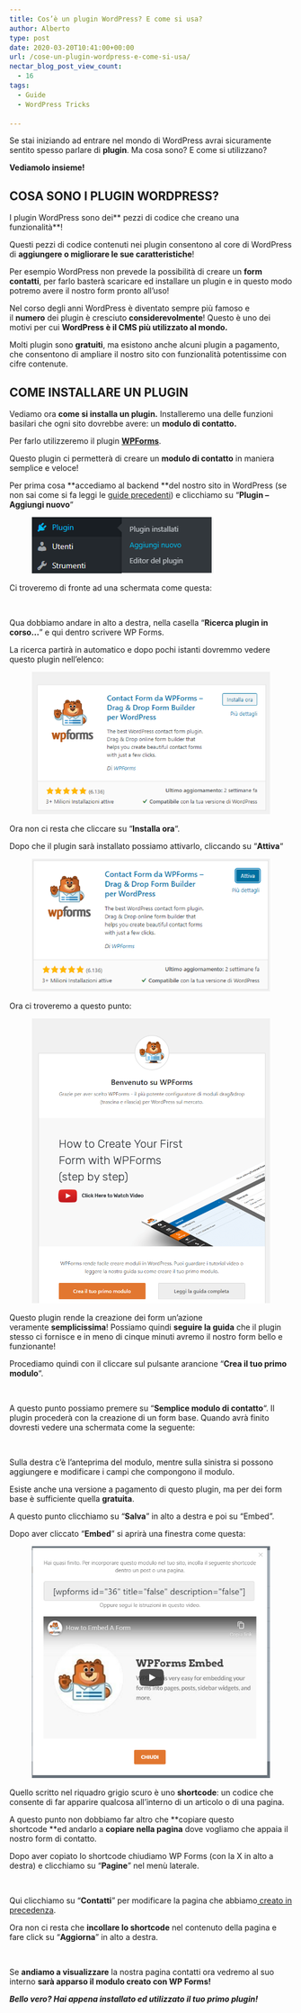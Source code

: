 ```yaml
---
title: Cos’è un plugin WordPress? E come si usa?
author: Alberto
type: post
date: 2020-03-20T10:41:00+00:00
url: /cose-un-plugin-wordpress-e-come-si-usa/
nectar_blog_post_view_count:
  - 16
tags:
  - Guide
  - WordPress Tricks

---
```

Se stai iniziando ad entrare nel mondo di WordPress avrai sicuramente sentito spesso parlare di **plugin**. Ma cosa sono? E come si utilizzano?

**Vediamolo insieme!**

## COSA SONO I PLUGIN WORDPRESS?

I plugin WordPress sono dei** pezzi di codice che creano una funzionalità**!

Questi pezzi di codice contenuti nei plugin consentono al core di WordPress di **aggiungere o migliorare le sue caratteristiche**!

Per esempio WordPress non prevede la possibilità di creare un **form contatti**, per farlo basterà scaricare ed installare un plugin e in questo modo potremo avere il nostro form pronto all’uso!

Nel corso degli anni WordPress è diventato sempre più famoso e il **numero** dei plugin è cresciuto **considerevolmente**! Questo è uno dei motivi per cui **WordPress è il CMS più utilizzato al mondo.**

Molti plugin sono **gratuiti**, ma esistono anche alcuni plugin a pagamento, che consentono di ampliare il nostro sito con funzionalità potentissime con cifre contenute.

## COME INSTALLARE UN PLUGIN

Vediamo ora **come si installa un plugin.** Installeremo una delle funzioni basilari che ogni sito dovrebbe avere: un **modulo di contatto.**

Per farlo utilizzeremo il plugin **<a href="http://it.wordpress.org/plugins/wpforms-lite/" rel="noreferrer noopener" target="_blank">WPForms</a>**.

Questo plugin ci permetterà di creare un **modulo di contatto** in maniera semplice e veloce!

Per prima cosa **accediamo al backend **del nostro sito in WordPress (se non sai come si fa leggi le [guide precedenti][1]) e clicchiamo su “**Plugin – Aggiungi nuovo**“<figure class="wp-block-image size-full">
<img alt="" class="wp-image-423" decoding="async" src="/assets/img/uploads/2022/03/Annotazione-2020-03-31-164744-1.png"/> </figure>

Ci troveremo di fronte ad una schermata come questa:<figure class="wp-block-image size-large">
<img alt="" class="wp-image-424" decoding="async" src="/assets/img/uploads/2022/03/image-1024x528.png"/> </figure>

Qua dobbiamo andare in alto a destra, nella casella “**Ricerca plugin in corso…**” e qui dentro scrivere WP Forms.

La ricerca partirà in automatico e dopo pochi istanti dovremmo vedere questo plugin nell’elenco:<figure class="wp-block-image size-full">
<img alt="" class="wp-image-425" decoding="async" src="/assets/img/uploads/2022/03/image-1-1-1.png"/> </figure>

Ora non ci resta che cliccare su “**Installa ora**“.

Dopo che il plugin sarà installato possiamo attivarlo, cliccando su “**Attiva**“<figure class="wp-block-image size-full">
<img alt="" class="wp-image-426" decoding="async" src="/assets/img/uploads/2022/03/image-2-3.png"/> </figure>

Ora ci troveremo a questo punto:<figure class="wp-block-image size-full">
<img alt="" class="wp-image-427" decoding="async" src="/assets/img/uploads/2022/03/image-3-2.png"/> </figure>

Questo plugin rende la creazione dei form un’azione veramente **semplicissima**! Possiamo quindi **seguire la guida** che il plugin stesso ci fornisce e in meno di cinque minuti avremo il nostro form bello e funzionante!

Procediamo quindi con il cliccare sul pulsante arancione “**Crea il tuo primo modulo**“.<figure class="wp-block-image size-large">
<img alt="" class="wp-image-428" decoding="async" src="/assets/img/uploads/2022/03/image-4-1024x458.png"/> </figure>

A questo punto possiamo premere su “**Semplice modulo di contatto**“. Il plugin procederà con la creazione di un form base. Quando avrà finito dovresti vedere una schermata come la seguente:<figure class="wp-block-image size-large">
<img alt="" class="wp-image-429" decoding="async" src="/assets/img/uploads/2022/03/image-5-1-1024x495.png"/> </figure>

Sulla destra c’è l’anteprima del modulo, mentre sulla sinistra si possono aggiungere e modificare i campi che compongono il modulo.

Esiste anche una versione a pagamento di questo plugin, ma per dei form base è sufficiente quella **gratuita**.

A questo punto clicchiamo su “**Salva**” in alto a destra e poi su “Embed”.

Dopo aver cliccato “**Embed**” si aprirà una finestra come questa:<figure class="wp-block-image size-full">
<img alt="" class="wp-image-430" decoding="async" src="/assets/img/uploads/2022/03/image-6-2.png"/> </figure>

Quello scritto nel riquadro grigio scuro è uno **shortcode**: un codice che consente di far apparire qualcosa all’interno di un articolo o di una pagina.

A questo punto non dobbiamo far altro che **copiare questo shortcode **ed andarlo a **copiare nella pagina** dove vogliamo che appaia il nostro form di contatto.

Dopo aver copiato lo shortcode chiudiamo WP Forms (con la X in alto a destra) e clicchiamo su “**Pagine**” nel menù laterale.<figure class="wp-block-image size-large">
<img alt="" class="wp-image-431" decoding="async" src="/assets/img/uploads/2022/03/Annotazione-2020-03-31-170213-1024x294.png"/> </figure>

Qui clicchiamo su “**Contatti**” per modificare la pagina che abbiamo[ creato in precedenza][2].

Ora non ci resta che **incollare lo shortcode** nel contenuto della pagina e fare click su “**Aggiorna**” in alto a destra.<figure class="wp-block-image size-large">
<img alt="" class="wp-image-432" decoding="async" src="/assets/img/uploads/2022/03/image-7-1-1024x458.png"/> </figure>

Se **andiamo a visualizzare** la nostra pagina contatti ora vedremo al suo interno **sarà apparso il modulo creato con WP Forms!**

_**Bello vero? Hai appena installato ed utilizzato il tuo primo plugin!**_

 [1]: http://specialistawp.local/inizia-qui/inizia-qui-principiante/
 [2]: http://specialistawp.local/creiamo-le-pagine-del-nostro-primo-sito-web/